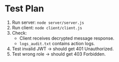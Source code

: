 # Test Plan

1. Run server: `node server/server.js`
2. Run client: `node client/client.js`
3. Check:
   - Client receives decrypted message response.
   - `logs_audit.txt` contains action logs.
4. Test invalid JWT → should get 401 Unauthorized.
5. Test wrong role → should get 403 Forbidden.

